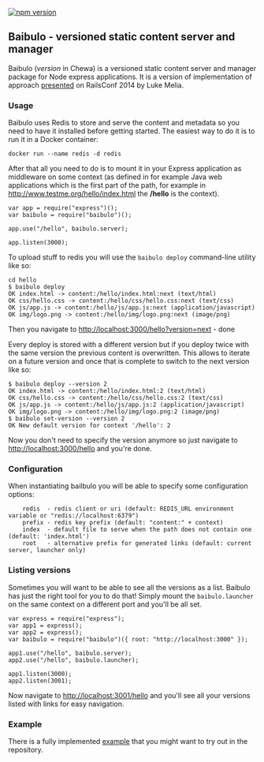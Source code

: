 [![npm version](https://img.shields.io/npm/v/baibulo.svg)](https://www.npmjs.com/package/baibulo)

## Baibulo - versioned static content server and manager

Baibulo (*version* in Chewa) is a versioned static content server and manager package for Node express applications. It is a version of implementation of approach [presented](https://www.youtube.com/watch?v=QZVYP3cPcWQ) on RailsConf 2014 by Luke Melia.

### Usage

Baibulo uses Redis to store and serve the content and metadata so you need to have it installed before getting started. The easiest way to do it is to run it in a Docker container:

```docker run --name redis -d redis```

After that all you need to do is to mount it in your Express application as middleware on some context (as defined in for example Java web applications which is the first part of the path, for example in http://www.testme.org/hello/index.html the **/hello** is the context).

```
var app = require("express")();
var baibulo = require("baibulo")();

app.use("/hello", baibulo.server);

app.listen(3000);
```

To upload stuff to redis you will use the ```baibulo deploy``` command-line utility like so:

```
cd hello
$ baibulo deploy
OK index.html -> content:/hello/index.html:next (text/html)   
OK css/hello.css -> content:/hello/css/hello.css:next (text/css)   
OK js/app.js -> content:/hello/js/app.js:next (application/javascript)   
OK img/logo.png -> content:/hello/img/logo.png:next (image/png)
```

Then you navigate to [http://localhost:3000/hello?version=next](http://localhost:3000/hello?version=next) - done

Every deploy is stored with a different version but if you deploy twice with the same version the previous content is overwritten. This allows to iterate on a future version and once that is complete to switch to the next version like so:

```
$ baibulo deploy --version 2
OK index.html -> content:/hello/index.html:2 (text/html)   
OK css/hello.css -> content:/hello/css/hello.css:2 (text/css)   
OK js/app.js -> content:/hello/js/app.js:2 (application/javascript)   
OK img/logo.png -> content:/hello/img/logo.png:2 (image/png)
$ baibulo set-version --version 2
OK New default version for context '/hello': 2
```

Now you don't need to specify the version anymore so just navigate to [http://localhost:3000/hello](http://localhost:3000/hello) and you're done.

### Configuration

When instantiating bailbulo you will be able to specify some configuration options:

```
    redis  - redis client or uri (default: REDIS_URL environment variable or "redis://localhost:6379")
    prefix - redis key prefix (default: "content:" + context)
    index  - default file to serve when the path does not contain one (default: 'index.html')
    root   - alternative prefix for generated links (default: current server, launcher only)
```

### Listing versions

Sometimes you will want to be able to see all the versions as a list. Baibulo has just the right tool for you to do that! Simply mount the ```baibulo.launcher``` on the same context on a different port and you'll be all set.

```
var express = require("express");
var app1 = express();
var app2 = express();
var baibulo = require("baibulo")({ root: "http://localhost:3000" });

app1.use("/hello", baibulo.server);
app2.use("/hello", baibulo.launcher);

app1.listen(3000);
app2.listen(3001);
```

Now navigate to [http://localhost:3001/hello](http://localhost:3001/hello) and you'll see all your versions listed with links for easy navigation.

### Example

There is a fully implemented [example](https://github.com/testdriven/baibulo/tree/master/example) that you might want to try out in the repository.
